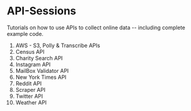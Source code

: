 # API-Sessions
Tutorials on how to use APIs to collect online data -- including complete example code.

1. AWS - S3, Polly & Transcribe APIs
2. Census API
3. Charity Search API
4. Instagram API
5. MailBox Validator API
6. New York Times API
7. Reddit API
8. Scraper API
9. Twitter API
10. Weather API

